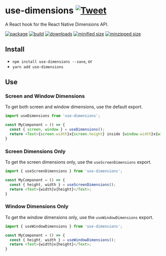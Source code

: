 # use-dimensions [![Tweet](https://img.shields.io/twitter/url/http/shields.io.svg?style=social)](https://twitter.com/intent/tweet?text=React%20Native's%20Dimensions%20API%20is%20now%20accessible%20with%20Hooks!&url=https://github.com/CharlesStover/use-dimensions&via=CharlesStover&hashtags=react,reactjs,reactnative,javascript,typescript,webdev,webdevelopment)

A React hook for the React Native Dimensions API.

[![package](https://img.shields.io/npm/v/use-dimensions.svg)](https://github.com/CharlesStover/use-dimensions/)
[![build](https://travis-ci.com/CharlesStover/use-dimensions.svg)](https://travis-ci.com/CharlesStover/use-dimensions/)
[![downloads](https://img.shields.io/npm/dt/use-dimensions.svg)](https://www.npmjs.com/package/use-dimensions)
[![minified size](https://img.shields.io/bundlephobia/min/use-dimensions.svg)](https://www.npmjs.com/package/use-dimensions)
[![minzipped size](https://img.shields.io/bundlephobia/minzip/use-dimensions.svg)](https://www.npmjs.com/package/use-dimensions)

## Install

* `npm install use-dimensions --save`, or
* `yarn add use-dimensions`

## Use

### Screen and Window Dimensions

To get both screen and window dimensions, use the default export.

```JavaScript
import useDimensions from 'use-dimensions';

const MyComponent = () => {
  const { screen, window } = useDimensions();
  return <Text>{screen.width}x{screen.height} inside {window.width}x{window.height}</Text>;
}
```

### Screen Dimensions Only

To get the screen dimensions only, use the `useScreenDimensions` export.

```JavaScript
import { useScreenDimensions } from 'use-dimensions';

const MyComponent = () => {
  const { height, width } = useScreenDimensions();
  return <Text>{width}x{height}</Text>;
}
```

### Window Dimensions Only

To get the window dimensions only, use the `useWindowDimensions` export.

```JavaScript
import { useWindowDimensions } from 'use-dimensions';

const MyComponent = () => {
  const { height, width } = useWindowDimensions();
  return <Text>{width}x{height}</Text>;
}
```
